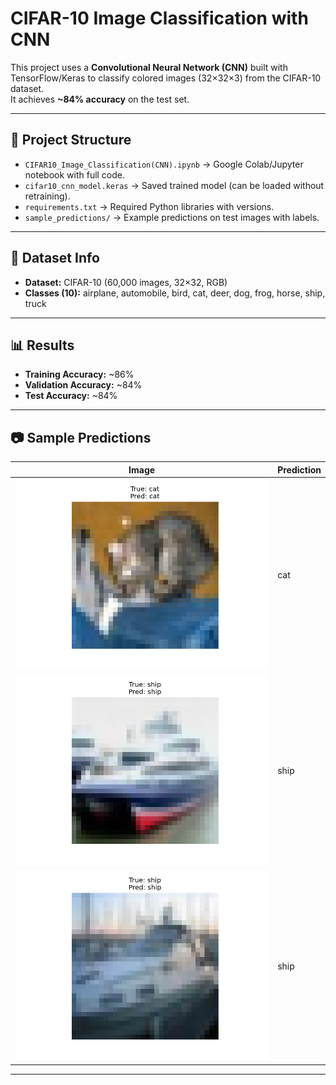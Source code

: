 # CIFAR-10 Image Classification with CNN

This project uses a **Convolutional Neural Network (CNN)** built with TensorFlow/Keras to classify colored images (32×32×3) from the CIFAR-10 dataset.  
It achieves **~84% accuracy** on the test set.

---

## 📌 Project Structure
- `CIFAR10_Image_Classification(CNN).ipynb` → Google Colab/Jupyter notebook with full code.  
- `cifar10_cnn_model.keras` → Saved trained model (can be loaded without retraining).  
- `requirements.txt` → Required Python libraries with versions.  
- `sample_predictions/` → Example predictions on test images with labels.  

---

## 🚀 Dataset Info
- **Dataset:** CIFAR-10 (60,000 images, 32×32, RGB)  
- **Classes (10):** airplane, automobile, bird, cat, deer, dog, frog, horse, ship, truck  

---

## 📊 Results
- **Training Accuracy:** ~86%  
- **Validation Accuracy:** ~84%  
- **Test Accuracy:** ~84%  

---

## 📷 Sample Predictions

| Image | Prediction |
|-------|------------|
| ![](sample_predictions/0_cat_predcat.png) 	| cat |
| ![](sample_predictions/1_ship_predship.png)      | ship |
| ![](sample_predictions/2_ship_predship.png)     | ship |

---
